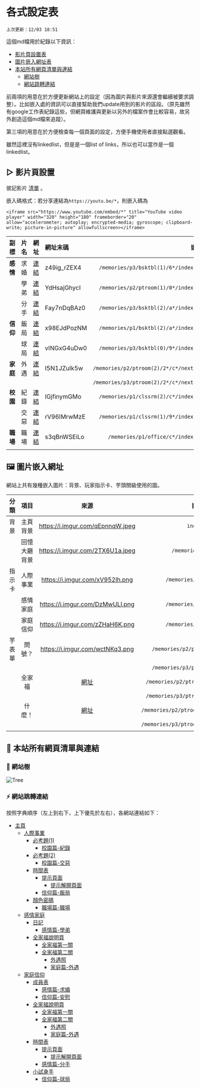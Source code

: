 # 各式設定表

`上次更新：12/03 18:51`

這個md檔用於紀錄以下資訊：

- [影片頁設置表](#section_1)
- [圖片嵌入網址表](#section_2)
- [本站所有網頁清單與連結](#section_3)
  - [網站樹](#subsection_3_1)
  - [網站跳轉連結](#subsection_3_2)

前兩項的用意在於方便更新網站上的設定（因為圖片與影片來源還會繼續被要求調整）。比如嵌入處的資訊可以直接幫助我們update用到的影片的區段。（原先雖然有google工作表紀錄這些，但網頁維護與更新以另外的檔案作會比較容易，故另外創造這個md檔來追蹤）。

第三項的用意在於方便檢查每一個頁面的設定，方便手機使用者直接點選觀看。

雖然這裡沒有linkedlist，但是是一個list of links，所以也可以當作是一個linkedlist。

## ▷ 影片頁設置 <a name = "section_1"></a>

彼記影片 [清單](https://www.youtube.com/playlist?list=PLtJJ-a19Pqh66LV1SdrheRE8MIarqUGis) 。

嵌入碼格式：若分享連結為`https://youtu.be/*`，則嵌入碼為

```
<iframe src="https://www.youtube.com/embed/*" title="YouTube video player" width="320" height="180" frameborder="20" allow="accelerometer; autoplay; encrypted-media; gyroscope; clipboard-write; picture-in-picture" allowfullscreen></iframe>
```

|副標| 片名 | 網址 | 網址末碼 | 嵌入處 |
| --: | --: | :-- | :-- | --: |
|**感情**| 求婚| [連結](https://youtu.be/MFu2Ol3GkQk) | z49ig_rZEX4 | `/memories/p3/bsktbl(1)/6*/index.html`|
|| 學弟| [連結](https://youtu.be/YdHsajGhycI) | YdHsajGhycI | `/memories/p2/ptroom(1)/0*/index.html`|
||分手| [連結](https://youtu.be/Fay7nDqBAz0) | Fay7nDqBAz0 | `/memories/p3/bsktbl(2)/a*/index.html`|
|**信仰**|飯局| [連結](https://youtu.be/x98EJdPozNM) | x98EJdPozNM | `/memories/p1/bsktbl(2)/a*/index.html`|
||球局| [連結](https://youtu.be/vINGxG4uDw0) | vINGxG4uDw0 | `/memories/p3/bsktbl(0)/9*/index.html`|
|**家庭**|外遇| [連結](https://youtu.be/I5N1JZuIk5w) | I5N1JZuIk5w | `/memories/p2/ptroom(2)/2*/c*/next.html`|
||||| `/memories/p3/ptroom(2)/2*/c*/next.html`|
|**校園**|紀錄| [連結](https://youtu.be/lGjfinymGMo) | lGjfinymGMo | `/memories/p1/clssrm(2)/c*/index.html`|
||交惡| [連結](https://youtu.be/rV96IMrwMzE) | rV96IMrwMzE | `/memories/p1/clssrm(1)/9*/index.html`|
|**職場**|職場| [連結](https://youtu.be/s3qBnWSEiLo) | s3qBnWSEiLo | `/memories/p1/office/c*/index.html`|
||

## 🖼️ 圖片嵌入網址 <a name = "section_2"></a>

網站上共有幾種嵌入圖片：背景、玩家指示卡、芋頭關級使用的圖。

|分類|項目| 來源 | 嵌入處 |
|:--:| :--: | :--: | :--: |
|背景|主頁背景|https://i.imgur.com/qEpnnqW.jpeg|`index.css`|
||回憶大廳背景|https://i.imgur.com/2TX6U1a.jpeg|`/memories/index.css`
|指示卡|人際事業|https://i.imgur.com/xV952lh.png|`/memories/p1/index.html`|
||感情家庭|https://i.imgur.com/DzMwULl.png|`/memories/p2/index.html`|
||家庭信仰|https://i.imgur.com/zZHaH6K.png|`/memories/p3/index.html`|
|芋表單|問號？|https://i.imgur.com/wctNKq3.png|`/memories/p2/ptroom(2)/next.html`
||||`/memories/p3/ptroom(2)/next.html`
||全家福|[網址](https://lh5.googleusercontent.com/x4VveEUyIoDXwNqkVo339XFf9X8sBhA4YXrQKaJGJUUvs3GcZP72jCgl6inZM_GxY2sxDkdgUW0rdVN5f-3KprmBjdUk93EJ79FSBRyV8OJIHyL0nn5CnTVPPlU8FAmcNw=w483)|`/memories/p2/ptroom(2)/2*/index.html`|
||||`/memories/p3/ptroom(2)/2*/index.html`|
||什麼！|[網址](https://lh3.googleusercontent.com/qtNgU4dUAXAm3qQyunT9mWp9pA78uw2g7Fsfg6DCNdQipyAh6mrwGs3wNoX_SzmCarcraYkFutrTtO8CeQQUHwo9DaaKw3lfhmpYjDi7_X9sXuP_p5TrS7nTGbanAh7rVQ=w479)|`/memories/p2/ptroom(2)/2*/c*/index.html`|
||||`/memories/p3/ptroom(2)/2*/c*/index.html`|
||

## 🔗 本站所有網頁清單與連結 <a name = "section_3"></a>

### 🌲 網站樹 <a name="subsection_3_1"></a>
<!-- ```
主頁
  ┣━> 人際事業  <━━━━━━━━━━━━━━━━━━━━━━━━━━━━━━━━━━━━┓
  ┃     ┣━> 必考題(1)解密畫面（密碼：5:12）             :
  ┃     ┃     ┗━> 影片收視畫面（片名：校園篇-交惡）━━━━━━┫
  ┃     ┣━> 必考題(2)解密畫面（密碼：BEIGAN）           :
  ┃     ┃     ┗━> 影片收視畫面（片名：校園篇-紀錄）━━━━━━┫
  ┃     ┣━> 奇怪的排練時間表（密碼：47863）<━━━━┓       :
  ┃     ┃     ┣━> 提示頁面（密碼：63692）      :       :
  ┃     ┃     ┃     ┗━> 提示解鎖畫面━━━━━━━━━━┛       :
  ┃     ┃     ┗━> 影片收視畫面（片名：信仰篇-飯局）━━━━━━┫
  ┃     ┗━> 顏色密碼(1)解密畫面（密碼：54878）          :
  ┃           ┗━> 影片收視畫面（片名：職場篇-職場）━━━━━━┛
  ┣━> 感情家庭  <━━━━━━━━━━━━━━━━━━━━━━━━━━━━━━━━━━━━━━━━━━┓
  ┃     ┣━> 日記解密畫面（密碼：2011/12/25）                 :
  ┃     ┃     ┗━> 影片收視畫面（片名：感情篇-學弟）━━━━━━━━━━━━┫
  ┃     ┗━> 全家福的祕密                                    :
  ┃           ┗━> 開關頁面 ━━> 第一個解密畫面（密碼：1314）    :
  ┃           ┏━━━━━━━━━━━━━━━━━━━━━━━━━━━━━━━━━━━━┛      :
  ┃           ┗━> 第二個解密畫面（密碼：COFFEE）              :
  ┃                 ┗━> 圖片查看畫面                        :
  ┃                      ┗━> 影片收視畫面（片名：家庭篇-外遇）━┛
  ┗━> 家庭信仰  <━━━━━━━━━━━━━━━━━━━━━━━━━━━━━━━━━━━━━━━━━━┓
        ┣━> 新生成員表（密碼：122412）                       :
        ┃     ┗━> 影片收視畫面（片名：感情篇-求婚）            :
        ┃           ┗━> 影片收視畫面（片名：信仰篇-安慰）━━━━━━┫
        ┣━> 全家福的祕密                                    :
        ┃     ┗━> 開關頁面 ━━> 第一個解密畫面（密碼：1314）    :
        ┃     ┏━━━━━━━━━━━━━━━━━━━━━━━━━━━━━━━━━━━━┛      :
        ┃     ┗━> 第二個解密畫面（密碼：COFFEE）              :
        ┃           ┗━> 圖片查看畫面                        :
        ┃                ┗━> 影片收視畫面（片名：家庭篇-外遇）━┫
        ┣━> 奇怪的排練時間表（密碼：47863）<━━━━┓             :
        ┃     ┣━> 提示頁面（密碼：63692）      :             :
        ┃     ┃     ┗━> 提示解鎖畫面━━━━━━━━━━┛             :
        ┃     ┗━> 影片收視畫面（片名：感情篇-分手）━━━━━━━━━━━━┫
        ┗━> 小試身手（密碼：待定, 先預設 Peter Blake Griffin） :
              ┗━> 影片收視畫面（片名：信仰篇-球局）━━━━━━━━━━━━┛
``` -->
![Tree](https://i.imgur.com/bLMkvmQ.png)

### ⚡ 網站跳轉連結 <a name="subsection_3_2"></a>

按照字典順序（左上到右下，上下優先於左右），各網站連結如下：
- [主頁](https://zebraalgebra.github.io/fimbo_2022/)
    - [人際事業](https://zebraalgebra.github.io/fimbo_2022/memories/p1/index.html)
        - [必考題(1)](https://zebraalgebra.github.io/fimbo_2022/memories/p1/clssrm(1)/index.html)
            - [校園篇-紀錄](https://zebraalgebra.github.io/fimbo_2022/memories/p1/clssrm(1)/9d6057e3b3d8b9f197ecf1fdf0ff41fd85ceb496/index.html)
        - [必考題(2)](https://zebraalgebra.github.io/fimbo_2022/memories/p1/clssrm(2)/index.html)
            - [校園篇-交惡](https://zebraalgebra.github.io/fimbo_2022/memories/p1/clssrm(2)/cef4069ca8fd285669610edea05566efef89215e/index.html)
        - [時間表](https://zebraalgebra.github.io/fimbo_2022/memories/p1/bsktbl(2)/index.html)
            - [提示頁面](https://zebraalgebra.github.io/fimbo_2022/memories/p1/bsktbl(2)/hint/hint.html)
                - [提示解開頁面](https://zebraalgebra.github.io/fimbo_2022/memories/p1/bsktbl(2)/hint/983ccb1526c87e46637f0c2fe97cf8b85e466efc/index.html)
            - [信仰篇-飯局](https://zebraalgebra.github.io/fimbo_2022/memories/p1/bsktbl(2)/a6571f80da341254483814b2b0760da29178c6ed/index.html)
        - [顏色密碼](https://zebraalgebra.github.io/fimbo_2022/memories/p1/office/index.html)
            - [職場篇-職場](https://zebraalgebra.github.io/fimbo_2022/memories/p1/office/c64bf60df59d650530c87777a0cb5e482b0532f3/index.html)
    - [感情家庭](https://zebraalgebra.github.io/fimbo_2022/memories/p2/index.html)
        - [日記](https://zebraalgebra.github.io/fimbo_2022/memories/p2/ptroom(1)/index.html)
            - [感情篇-學弟](https://zebraalgebra.github.io/fimbo_2022/memories/p2/ptroom(1)/07d6223847d5e783973694f972f7babac582360b/index.html)
        - [全家福說明頁](https://zebraalgebra.github.io/fimbo_2022/memories/p2/ptroom(2)/index.html)
            - [全家福第一關](https://zebraalgebra.github.io/fimbo_2022/memories/p2/ptroom(2)/next.html)
            - [全家福第二關](https://zebraalgebra.github.io/fimbo_2022/memories/p2/ptroom(2)/209cbd7df48248f976f6dd4817b07c208e0730a2/index.html)
                - [外遇照](https://zebraalgebra.github.io/fimbo_2022/memories/p2/ptroom(2)/209cbd7df48248f976f6dd4817b07c208e0730a2/c3faad37014c05a43fb56c67c6c7c950ecf8290a/index.html)
                - [家庭篇-外遇](https://zebraalgebra.github.io/fimbo_2022/memories/p2/ptroom(2)/209cbd7df48248f976f6dd4817b07c208e0730a2/c3faad37014c05a43fb56c67c6c7c950ecf8290a/next.html)
    - [家庭信仰](https://zebraalgebra.github.io/fimbo_2022/memories/p3/index.html)
        - [成員表](https://zebraalgebra.github.io/fimbo_2022/memories/p3/bsktbl(1)/index.html)
            - [感情篇-求婚](https://zebraalgebra.github.io/fimbo_2022/memories/p3/bsktbl(1)/65a56f386eea39ac8dfa14a2bd13ad52e94933da/index.html)
            - [信仰篇-安慰](https://zebraalgebra.github.io/fimbo_2022/memories/p3/bsktbl(1)/65a56f386eea39ac8dfa14a2bd13ad52e94933da/next.html)
        - [全家福說明頁](https://zebraalgebra.github.io/fimbo_2022/memories/p3/ptroom(2)/index.html)
            - [全家福第一關](https://zebraalgebra.github.io/fimbo_2022/memories/p3/ptroom(2)/next.html)
            - [全家福第二關](https://zebraalgebra.github.io/fimbo_2022/memories/p3/ptroom(2)/209cbd7df48248f976f6dd4817b07c208e0730a2/index.html)
                - [外遇照](https://zebraalgebra.github.io/fimbo_2022/memories/p3/ptroom(2)/209cbd7df48248f976f6dd4817b07c208e0730a2/c3faad37014c05a43fb56c67c6c7c950ecf8290a/index.html)
                - [家庭篇-外遇](https://zebraalgebra.github.io/fimbo_2022/memories/p3/ptroom(2)/209cbd7df48248f976f6dd4817b07c208e0730a2/c3faad37014c05a43fb56c67c6c7c950ecf8290a/next.html)
        - [時間表](https://zebraalgebra.github.io/fimbo_2022/memories/p3/bsktbl(2)/index.html)
            - [提示頁面](https://zebraalgebra.github.io/fimbo_2022/memories/p3/bsktbl(2)/hint/hint.html)
                - [提示解開頁面](https://zebraalgebra.github.io/fimbo_2022/memories/p3/bsktbl(2)/hint/983ccb1526c87e46637f0c2fe97cf8b85e466efc/index.html)
            - [感情篇-分手](https://zebraalgebra.github.io/fimbo_2022/memories/p3/bsktbl(2)/a6571f80da341254483814b2b0760da29178c6ed/index.html)
        - [小試身手](https://zebraalgebra.github.io/fimbo_2022/memories/p3/bsktbl(0)/index.html)
            - [信仰篇-球局](https://zebraalgebra.github.io/fimbo_2022/memories/p3/bsktbl(0)/94042ccaff9cb6498a02911e2f41fd219444cba4/index.html)
